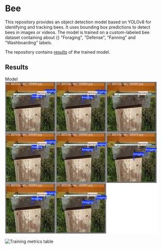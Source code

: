 # Bee

This repository provides an object detection model based on YOLOv8 for identifying and tracking bees. It uses bounding box predictions to detect bees in images or videos. The model is trained on a custom-labeled bee dataset containing about {} "Foraging", "Defense", "Fanning" and "Washboarding" labels.

The repository contains [results](yolov8-lstm) of the trained model.

## Results

Model 
<img src="yolov8-lstm/bee pic.jpg" alt="Sample inference showing detected bees" width="500"/>


<img src="https://imgur.com/a/w42LCkL" alt="Training metrics table" width="600"/>
